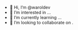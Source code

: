 - 👋 Hi, I’m @waroldev
- 👀 I’m interested in ...
- 🌱 I’m currently learning ...
- 💞️ I’m looking to collaborate on .
